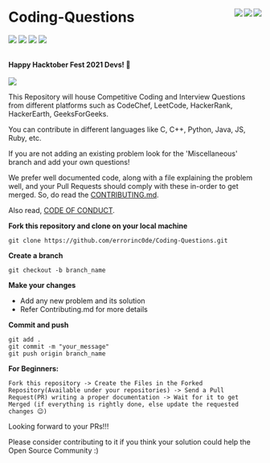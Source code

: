 # Coding-Questions <img align = "right" src ="https://img.shields.io/github/watchers/errorinc0de/Coding-Questions?style=social"> <img align = "right" src ="https://img.shields.io/github/stars/errorinc0de/Coding-Questions?style=social">    <img align = "right" src ="https://img.shields.io/github/forks/errorinc0de/Coding-Questions?style=social">

<img src="https://img.shields.io/github/contributors/errorinc0de/Coding-Questions">  <img src="https://img.shields.io/tokei/lines/github/errorinc0de/Coding-Questions">           <img src="https://img.shields.io/github/last-commit/errorinc0de/Coding-Questions">   <img src="https://img.shields.io/github/languages/count/errorinc0de/Coding-Questions">

<p>
  <br>
  <b> Happy Hacktober Fest 2021 Devs! 🤩</b>
  <br><br>
  <img src="https://raw.githubusercontent.com/errorinc0de/Coding-Questions/hacktoberfest-assets/hacktoberfest.png">
</p>

This Repository will house Competitive Coding and Interview Questions from different platforms such as CodeChef, LeetCode, HackerRank, HackerEarth, GeeksForGeeks. 

You can contribute in different languages like C, C++, Python, Java, JS, Ruby, etc. 

If you are not adding an existing problem look for the 'Miscellaneous' branch and add your own questions!

We prefer well documented code, along with a file explaining the problem well, and your Pull Requests should comply with these in-order to get merged. So, do read the [CONTRIBUTING.md](https://github.com/errorinc0de/Coding-Questions/blob/main/CONTRIBUTING.md).

Also read, [CODE OF CONDUCT](https://github.com/errorinc0de/Coding-Questions/blob/main/CODE_OF_CONDUCT.md).

**Fork this repository and clone on your local machine**
```
git clone https://github.com/errorinc0de/Coding-Questions.git
```

**Create a branch**  
```
git checkout -b branch_name
```

**Make your changes**
* Add any new problem and its solution
* Refer Contributing.md for more details

**Commit and push**
```
git add .
git commit -m "your_message"
git push origin branch_name
```

**For Beginners:**
```
Fork this repository -> Create the Files in the Forked Repository(Available under your repositories) -> Send a Pull Request(PR) writing a proper documentation -> Wait for it to get Merged (if everything is rightly done, else update the requested changes 😉) 

```
  
Looking forward to your PRs!!!

Please consider contributing to it if you think your solution could help the Open Source Community :)

